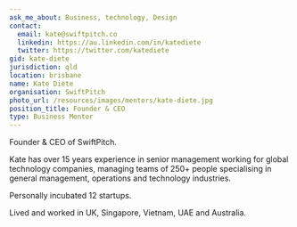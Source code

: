 ```yaml
---
ask_me_about: Business, technology, Design
contact:
  email: kate@swiftpitch.co
  linkedin: https://au.linkedin.com/in/katediete
  twitter: https://twitter.com/katediete
gid: kate-diete
jurisdiction: qld
location: brisbane
name: Kate Diete
organisation: SwiftPitch
photo_url: /resources/images/mentors/kate-diete.jpg
position_title: Founder & CEO
type: Business Mentor
---
```


Founder & CEO of SwiftPitch.

Kate has over 15 years experience in senior management working for global technology companies, managing teams of 250+ people specialising in general management, operations and technology industries.

Personally incubated 12 startups. 

Lived and worked in UK, Singapore, Vietnam, UAE and Australia.